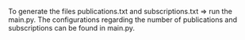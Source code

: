 To generate the files publications.txt and subscriptions.txt => run the main.py.
The configurations regarding the number of publications and subscriptions can be found in main.py.
